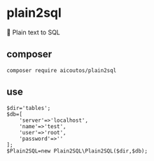 # plain2sql
:pencil: Plain text to SQL

## composer
	composer require aicoutos/plain2sql
	
## use
```
$dir='tables';
$db=[
	'server'=>'localhost',
	'name'=>'test',
	'user'=>'root',
	'password'=>''
];
$Plain2SQL=new Plain2SQL\Plain2SQL($dir,$db);
```